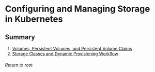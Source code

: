 # Configuring and Managing Storage in Kubernetes

## Summary

1. [Volumes, Persistent Volumes, and Persistent Volume Claims](01volumesPVsPVCs.md)
2. [Storage Classes and Dynamic Provisioning Workflow](02storageClassesDynamicProvisioning.md)

###### [Return to root](https://github.com/l12f3r/CKAstudy/)